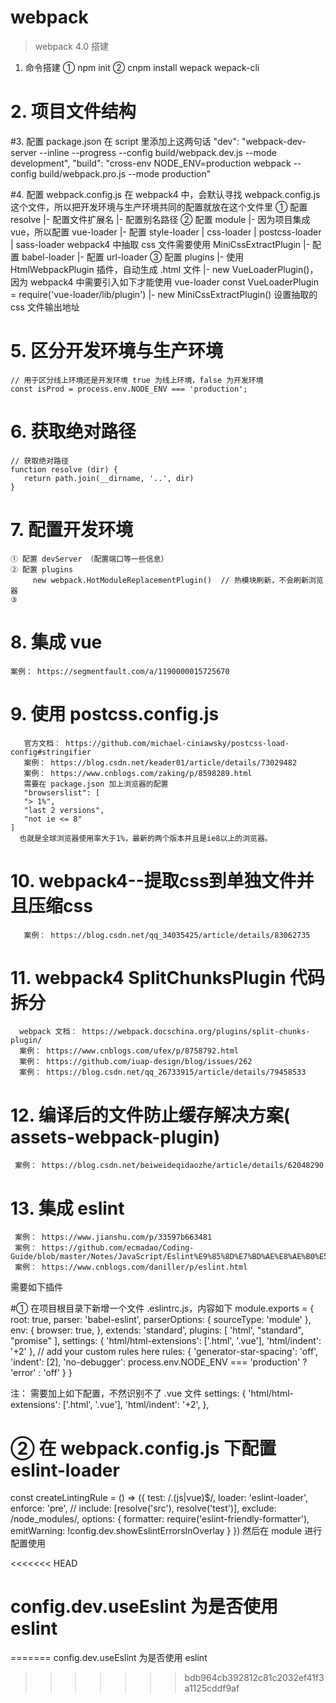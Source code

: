 # webpack

> webpack 4.0 搭建

 1. 命令搭建
       ① npm init
       ② cnpm install wepack  wepack-cli

#  2. 项目文件结构

       
#3. 配置 package.json
  在 script 里添加上这两句话
  "dev": "webpack-dev-server --inline --progress --config build/webpack.dev.js --mode development",
  "build": "cross-env NODE_ENV=production webpack --config build/webpack.pro.js --mode production"

#4. 配置 webpack.config.js
  在 webpack4 中，会默认寻找 webpack.config.js 这个文件，所以把开发环境与生产环境共同的配置就放在这个文件里
  ① 配置 resolve
      |- 配置文件扩展名
      |- 配置别名路径
  ② 配置 module
      |- 因为项目集成 vue，所以配置 vue-loader
      |- 配置 style-loader | css-loader | postcss-loader | sass-loader
         webpack4 中抽取 css 文件需要使用 MiniCssExtractPlugin
      |- 配置 babel-loader
      |- 配置 url-loader
  ③ 配置 plugins
     |- 使用 HtmlWebpackPlugin 插件，自动生成 .html 文件
     |- new VueLoaderPlugin()，因为 webpack4 中需要引入如下才能使用 vue-loader
        const VueLoaderPlugin  = require('vue-loader/lib/plugin')
     |- new MiniCssExtractPlugin()  设置抽取的 css 文件输出地址

#  5. 区分开发环境与生产环境
    // 用于区分线上环境还是开发环境 true 为线上环境，false 为开发环境
    const isProd = process.env.NODE_ENV === 'production';

#  6. 获取绝对路径
    // 获取绝对路径
    function resolve (dir) {
       return path.join(__dirname, '..', dir)
    }

#  7. 配置开发环境
    ① 配置 devServer （配置端口等一些信息）
    ② 配置 plugins
         new webpack.HotModuleReplacementPlugin()  // 热模块刷新，不会刷新浏览器
    ③ 

#  8. 集成 vue 
    案例： https://segmentfault.com/a/1190000015725670

#  9. 使用 postcss.config.js
       官方文档： https://github.com/michael-ciniawsky/postcss-load-config#stringifier
       案例： https://blog.csdn.net/keader01/article/details/73029482
       案例： https://www.cnblogs.com/zaking/p/8598289.html
       需要在 package.json 加上浏览器的配置
       "browserslist": [
       "> 1%",
       "last 2 versions",
       "not ie <= 8"
    ]
      也就是全球浏览器使用率大于1%，最新的两个版本并且是ie8以上的浏览器。

#  10. webpack4--提取css到单独文件并且压缩css
       案例： https://blog.csdn.net/qq_34035425/article/details/83062735

#  11. webpack4  SplitChunksPlugin 代码拆分
      webpack 文档： https://webpack.docschina.org/plugins/split-chunks-plugin/
      案例： https://www.cnblogs.com/ufex/p/8758792.html
      案例： https://github.com/iuap-design/blog/issues/262
      案例： https://blog.csdn.net/qq_26733915/article/details/79458533

#  12. 编译后的文件防止缓存解决方案( assets-webpack-plugin)
     案例： https://blog.csdn.net/beiweideqidaozhe/article/details/62048290

#  13. 集成 eslint
     案例： https://www.jianshu.com/p/33597b663481
     案例： https://github.com/ecmadao/Coding-Guide/blob/master/Notes/JavaScript/Eslint%E9%85%8D%E7%BD%AE%E8%AE%B0%E5%BD%95(with%20webpack).md
     案例： https://www.cnblogs.com/daniller/p/eslint.html     

需要如下插件


#① 在项目根目录下新增一个文件 .eslintrc.js，内容如下
module.exports = {
  root: true,
  parser: 'babel-eslint',
  parserOptions: {
    sourceType: 'module'
  },
  env: {
    browser: true,
  },
  extends: 'standard',
  plugins: [
    'html',
    "standard",
    "promise"
  ],
  settings: {
    'html/html-extensions': ['.html', '.vue'],
    'html/indent': '+2'
  },
  // add your custom rules here
  rules: {
    'generator-star-spacing': 'off',
    'indent': [2],
    'no-debugger': process.env.NODE_ENV === 'production' ? 'error' : 'off'
  }
}

注： 需要加上如下配置，不然识别不了 .vue 文件
settings: {
    'html/html-extensions': ['.html', '.vue'],
    'html/indent': '+2',
},

# ② 在 webpack.config.js 下配置 eslint-loader
const createLintingRule = () => ({
  test: /\.(js|vue)$/,
  loader: 'eslint-loader',
  enforce: 'pre',
  // include: [resolve('src'), resolve('test')],
  exclude: /node_modules/,
  options: {
    formatter: require('eslint-friendly-formatter'),
    emitWarning: !config.dev.showEslintErrorsInOverlay
  }
})
然后在 module 进行配置使用

<<<<<<< HEAD
# config.dev.useEslint 为是否使用 eslint
=======
config.dev.useEslint 为是否使用 eslint
>>>>>>> bdb964cb392812c81c2032ef41f3a1125cddf9af
